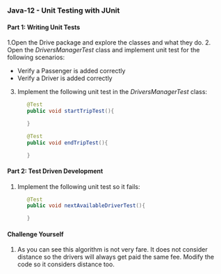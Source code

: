 ### Java-12 - Unit Testing with JUnit


#### Part 1: Writing Unit Tests

1.Open the Drive package and explore the classes and what they do.
2. Open the *DriversManagerTest* class and implement unit test for the following scenarios:
* Verify a Passenger is added correctly
* Verify a Driver is added correctly

3. Implement the following unit test in the *DriversManagerTest* class:

     ```java
        @Test
        public void startTripTest(){
    
        }
    
        @Test
        public void endTripTest(){
    
        }
     ```
#### Part 2: Test Driven Development
1. Implement the following unit test so it fails:
     ```java
        @Test
        public void nextAvailableDriverTest(){
    
        }
     ```

#### Challenge Yourself
1. As you can see this algorithm is not very fare. It does not consider distance so the drivers
will always get paid the same fee. Modify the code so it considers distance too.
 
